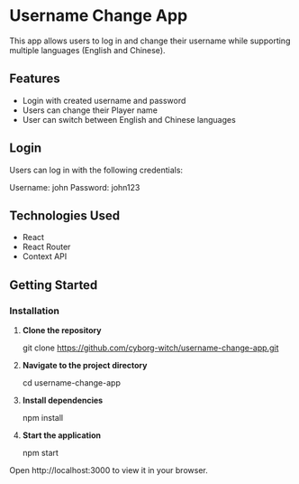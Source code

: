 # Username Change App

This app allows users to log in and change their username while supporting multiple languages (English and Chinese). 

## Features

- Login with created username and password
- Users can change their Player name
- User can switch between English and Chinese languages

## Login

Users can log in with the following credentials:

Username: john
Password: john123

## Technologies Used

- React
- React Router
- Context API

## Getting Started


### Installation

1. **Clone the repository**

   git clone https://github.com/cyborg-witch/username-change-app.git

2. **Navigate to the project directory**

    cd username-change-app

3. **Install dependencies**

    npm install

4.  **Start the application**

    npm start

 Open http://localhost:3000 to view it in your browser.

